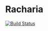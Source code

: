 # Racharia
[![Build Status](https://secure.travis-ci.org/fgnass/node-dev.png)](https://travis-ci.org/OpenDevUFCG/Racharia)
